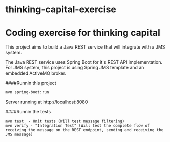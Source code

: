 # thinking-capital-exercise

# Coding exercise for thinking capital

This project aims to build a Java REST service that will integrate with a JMS system.

The Java REST service uses Spring Boot for it's REST API implementation. For JMS system, this project is using Spring JMS template and an embedded ActiveMQ broker.


####Runnin this project
```
mvn spring-boot:run
```
Server running at http://localhost:8080

####Runnin the tests
```
mvn test  - Unit tests (Will test message filtering)
mvn verify - "Integration Test" (Will test the complete flow of receiving the message on the REST endpoint, sending and receiving the JMS message)
```
